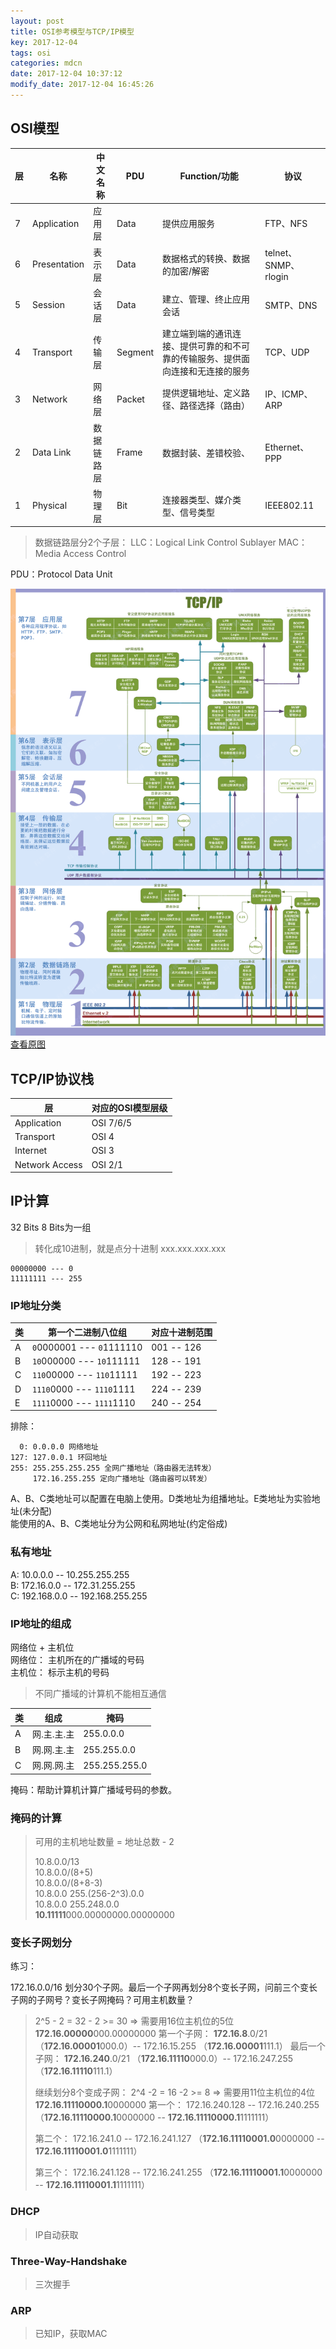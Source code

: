 ```yaml
---
layout: post
title: OSI参考模型与TCP/IP模型
key: 2017-12-04
tags: osi
categories: mdcn
date: 2017-12-04 10:37:12
modify_date: 2017-12-04 16:45:26
---
```






## OSI模型

| 层    | 名称           | 中文名称  | PDU     | Function/功能                             | 协议                 |
| ---- | ------------ | ----- | ------- | --------------------------------------- | ------------------ |
| 7    | Application  | 应用层   | Data    | 提供应用服务                                  | FTP、NFS            |
| 6    | Presentation | 表示层   | Data    | 数据格式的转换、数据的加密/解密                        | telnet、SNMP、rlogin |
| 5    | Session      | 会话层   | Data    | 建立、管理、终止应用会话                            | SMTP、DNS           |
| 4    | Transport    | 传输层   | Segment | 建立端到端的通讯连接、提供可靠的和不可靠的传输服务、提供面向连接和无连接的服务 | TCP、UDP            |
| 3    | Network      | 网络层   | Packet  | 提供逻辑地址、定义路径、路径选择（路由）                    | IP、ICMP、ARP        |
| 2    | Data Link    | 数据链路层 | Frame   | 数据封装、差错校验、                              | Ethernet、PPP       |
| 1    | Physical     | 物理层   | Bit     | 连接器类型、媒介类型、信号类型                         | IEEE802.11         |

> 数据链路层分2个子层：
> LLC：Logical Link Control Sublayer
> MAC：Media Access Control

PDU：Protocol Data Unit

![图解OSI模型](../statics/images/osi-network-model/osi.gif)  
[查看原图](../statics/images/osi-network-model/osi.gif)

## TCP/IP协议栈

| 层              | 对应的OSI模型层级 |
| -------------- | ---------- |
| Application    | OSI 7/6/5  |
| Transport      | OSI 4      |
| Internet       | OSI 3      |
| Network Access | OSI 2/1    |

## IP计算

32 Bits	8 Bits为一组 

> 转化成10进制，就是点分十进制 xxx.xxx.xxx.xxx

```
00000000 --- 0
11111111 --- 255
```

### IP地址分类

| 类    | 第一个二进制八位组                 | 对应十进制范围    |
| ---- | ------------------------- | ---------- |
| A    | `0`0000001 --- `0`1111110 | 001 -- 126 |
| B    | `10`000000 --- `10`111111 | 128 -- 191 |
| C    | `110`00000 --- `110`11111 | 192 -- 223 |
| D    | `1110`0000 --- `1110`1111 | 224 -- 239 |
| E    | `1111`0000 --- `1111`1110 | 240 -- 254 |

排除：

~~~
  0: 0.0.0.0 网络地址
127: 127.0.0.1 环回地址
255: 255.255.255.255 全网广播地址（路由器无法转发）
     172.16.255.255 定向广播地址（路由器可以转发）
~~~

A、B、C类地址可以配置在电脑上使用。D类地址为组播地址。E类地址为实验地址(未分配)  
能使用的A、B、C类地址分为公网和私网地址(约定俗成)

### 私有地址

A: 10.0.0.0 -- 10.255.255.255  
B: 172.16.0.0 -- 172.31.255.255  
C: 192.168.0.0 -- 192.168.255.255  

### IP地址的组成

网络位 + 主机位  
网络位： 主机所在的广播域的号码  
主机位： 标示主机的号码  

> 不同广播域的计算机不能相互通信

| 类    | 组成      | 掩码            |
| ---- | ------- | ------------- |
| A    | 网.主.主.主 | 255.0.0.0     |
| B    | 网.网.主.主 | 255.255.0.0   |
| C    | 网.网.网.主 | 255.255.255.0 |

掩码：帮助计算机计算广播域号码的参数。

### 掩码的计算

> 可用的主机地址数量 = 地址总数 - 2  
>
> 10.8.0.0/13  
> 10.8.0.0/(8+5)  
> 10.8.0.0/(8+8-3)  
> 10.8.0.0 255.(256-2^3).0.0  
> 10.8.0.0 255.248.0.0  
> **10.11111**000.00000000.00000000  

### 变长子网划分

练习：

172.16.0.0/16 划分30个子网。最后一个子网再划分8个变长子网，问前三个变长子网的子网号？变长子网掩码？可用主机数量？

> 2^5 - 2 = 32 - 2 >= 30  => 需要用16位主机位的5位
> **172.16.00000**000.00000000
> 第一个子网： **172.16.8**.0/21 （**172.16.00001**000.0）-- 172.16.15.255 （**172.16.00001**111.1）
> 最后一个子网： **172.16.240**.0/21 （**172.16.11110**000.0）-- 172.16.247.255 （**172.16.11110**111.1）
>
> 继续划分8个变成子网： 
> 2^4 -2 = 16 -2 >= 8 => 需要用11位主机位的4位 
> **172.16.11110000.1**0000000
> 第一个： 172.16.240.128 -- 172.16.240.255
>   （**172.16.11110000.1**0000000 -- **172.16.11110000.1**1111111）
>
> 第二个： 172.16.241.0 -- 172.16.241.127
>   （**172.16.11110001.0**0000000 -- **172.16.11110001.0**1111111）
>
> 第三个： 172.16.241.128 -- 172.16.241.255
>   （**172.16.11110001.1**0000000 -- **172.16.11110001.1**1111111）



### DHCP

> IP自动获取

### Three-Way-Handshake

> 三次握手

### ARP

> 已知IP，获取MAC

